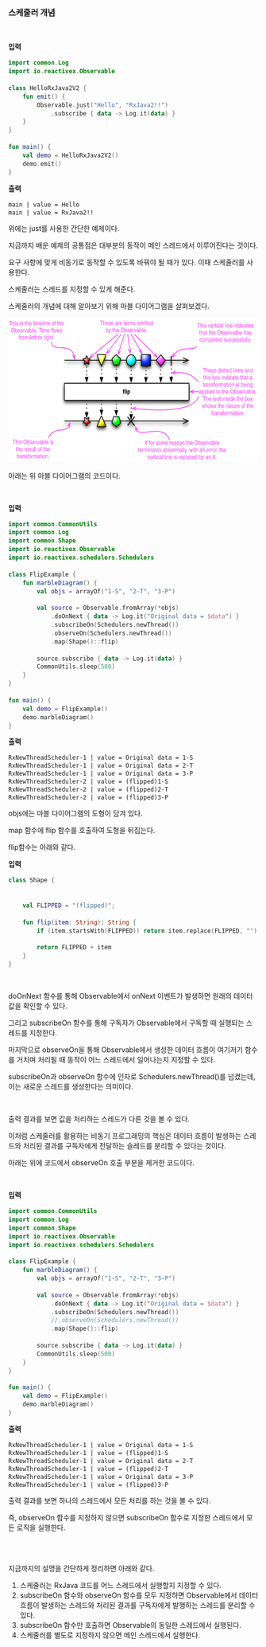### 스케줄러 개념

</br>

**입력**

```kotlin
import common.Log
import io.reactivex.Observable

class HelloRxJava2V2 {
    fun emit() {
        Observable.just("Hello", "RxJava2!!")
            .subscribe { data -> Log.it(data) }
    }
}

fun main() {
    val demo = HelloRxJava2V2()
    demo.emit()
}
```

**출력**

```
main | value = Hello
main | value = RxJava2!!
```



위에는 just를 사용한 간단한 예제이다.

지금까지 배운 예제의 공통점은 대부분의 동작이 메인 스레드에서 이루어진다는 것이다.

요구 사항에 맞게 비동기로 동작할 수 있도록 바꿔야 될 때가 있다. 이때 스케줄러를 사용한다.</br>



스케줄러는 스레드를 지정할 수 있게 해준다.</br>



스케줄러의 개념에 대해 알아보기 위해 마블 다이어그램을 살펴보겠다.

<img src="https://github.com/Im-Tae/RxJava2_Study/blob/master/image/flipMarbleDiagram.png?raw=true" width = "550" height = "290"  /> </br>



아래는 위 마블 다이어그램의 코드이다.

</br>



**입력**

```kotlin
import common.CommonUtils
import common.Log
import common.Shape
import io.reactivex.Observable
import io.reactivex.schedulers.Schedulers

class FlipExample {
    fun marbleDiagram() {
        val objs = arrayOf("1-S", "2-T", "3-P")

        val source = Observable.fromArray(*objs)
            .doOnNext { data -> Log.it("Original data = $data") }
            .subscribeOn(Schedulers.newThread())
            .observeOn(Schedulers.newThread())
            .map(Shape()::flip)

        source.subscribe { data -> Log.it(data) }
        CommonUtils.sleep(500)
    }
}

fun main() {
    val demo = FlipExample()
    demo.marbleDiagram()
}
```

**출력**

```
RxNewThreadScheduler-1 | value = Original data = 1-S
RxNewThreadScheduler-1 | value = Original data = 2-T
RxNewThreadScheduler-1 | value = Original data = 3-P
RxNewThreadScheduler-2 | value = (flipped)1-S
RxNewThreadScheduler-2 | value = (flipped)2-T
RxNewThreadScheduler-2 | value = (flipped)3-P
```



objs에는 마블 다이어그램의 도형이 담겨 있다.

map 함수에 flip 함수를 호출하여 도형을 뒤집는다.

flip함수는 아래와 같다. </br>



**입력**

```kotlin
class Shape {

    
    val FLIPPED = "(flipped)";

    fun flip(item: String): String {
        if (item.startsWith(FLIPPED)) return item.replace(FLIPPED, "")

        return FLIPPED + item
    }
}
```

</br>



doOnNext 함수를 통해 Observable에서 onNext 이벤트가 발생하면 원래의 데이터 값을 확인할 수 있다.

그리고 subscribeOn 함수를 통해 구독자가 Observable에서 구독할 때 실행되는 스레드를 지정한다.

마지막으로 observeOn을 통해 Observable에서 생성한 데이터 흐름이 여기저기 함수를 거치며 처리될 때 동작이 어느 스레드에서 일어나는지 지정할 수 있다.</br>



subscribeOn과 observeOn 함수에 인자로 Schedulers.newThread()를 넘겼는데, 이는 새로운 스레드를 생성한다는 의미이다.

</br>



출력 결과를 보면 값을 처리하는 스레드가 다른 것을 볼 수 있다.

이처럼 스케줄러를 활용하는 비동기 프로그래밍의 핵심은 데이터 흐름이 발생하는 스레드와 처리된 결과를 구독자에게 전달하는 슬레드를 분리할 수 있다는 것이다.</br>



아래는 위에 코드에서 observeOn 호출 부분을 제거한 코드이다.

</br>



**입력**

```kotlin
import common.CommonUtils
import common.Log
import common.Shape
import io.reactivex.Observable
import io.reactivex.schedulers.Schedulers

class FlipExample {
    fun marbleDiagram() {
        val objs = arrayOf("1-S", "2-T", "3-P")

        val source = Observable.fromArray(*objs)
            .doOnNext { data -> Log.it("Original data = $data") }
            .subscribeOn(Schedulers.newThread())
            //.observeOn(Schedulers.newThread())
            .map(Shape()::flip)

        source.subscribe { data -> Log.it(data) }
        CommonUtils.sleep(500)
    }
}

fun main() {
    val demo = FlipExample()
    demo.marbleDiagram()
}
```

**출력**

```
RxNewThreadScheduler-1 | value = Original data = 1-S
RxNewThreadScheduler-1 | value = (flipped)1-S
RxNewThreadScheduler-1 | value = Original data = 2-T
RxNewThreadScheduler-1 | value = (flipped)2-T
RxNewThreadScheduler-1 | value = Original data = 3-P
RxNewThreadScheduler-1 | value = (flipped)3-P
```



출력 결과를 보면 하나의 스레드에서 모든 처리를 하는 것을 볼 수 있다.

즉, observeOn 함수를 지정하지 않으면 subscribeOn 함수로 지정한 스레드에서 모든 로직을 실행한다.

</br></br>



지금까지의 설명을 간단하게 정리하면 아래와 같다.



1. 스케줄러는 RxJava 코드를 어느 스레드에서 실행할지 지정할 수 있다.
2. subscribeOn 함수와 observeOn 함수를 모두 지정하면 Observable에서 데이터 흐름이 발생하는 스레드와 처리된 결과를 구독자에게 발행하는 스레드를 분리할 수 있다.
3. subscribeOn 함수만 호출하면 Observable의 동일한 스레드에서 실행된다.
4. 스케줄러를 별도로 지정하지 않으면 메인 스레드에서 실행한다.